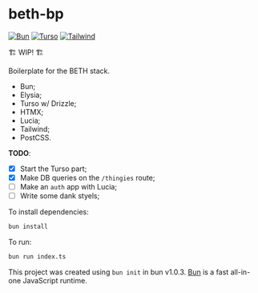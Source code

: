 # beth-bp

[![Bun][bun-badge]][bun-url]
[![Turso][turso-badge]][turso-url]
[![Tailwind][tailwind-badge]][tailwind-url]

🏗️ WIP! 🏗️

Boilerplate for the BETH stack.

- Bun;
- Elysia;
- Turso w/ Drizzle;
- HTMX;
- Lucia;
- Tailwind;
- PostCSS.

**TODO**:
- [x] Start the Turso part;
- [x] Make DB queries on the `/thingies` route;
- [ ] Make an `auth` app with Lucia;
- [ ] Write some dank styels;

To install dependencies:

```bash
bun install
```

To run:

```bash
bun run index.ts
```

This project was created using `bun init` in bun v1.0.3. [Bun](https://bun.sh) is a fast all-in-one JavaScript runtime.

[bun-badge]: https://img.shields.io/badge/bun-fbf0df?style=flat-square&logo=bun&logoColor=fbf0df&color=14151a
[bun-url]: https://bun.sh/
[turso-badge]: https://img.shields.io/badge/turso-121c22?style=flat-square&logo=sqlite&logoColor=4ff8d2
[turso-url]: https://turso.tech/
[tailwind-badge]: https://img.shields.io/badge/tailwind-0f172a?style=flat-square&logo=tailwindcss&logoColor=38bdf8
[tailwind-url]: https://tailwindcss.com/
